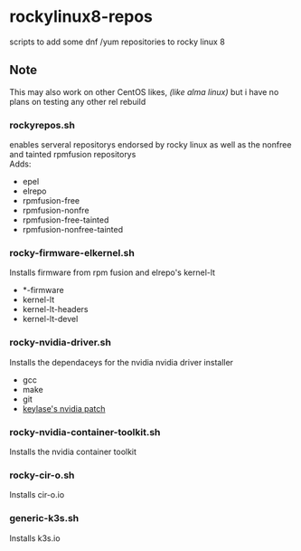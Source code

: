 # rockylinux8-repos
scripts to add some dnf /yum repositories to rocky linux 8

## Note
This may also work on other CentOS likes, *(like alma linux)* but i have no plans on testing any other rel rebuild 

### rockyrepos.sh
enables serveral repositorys endorsed by rocky linux as well as the nonfree and tainted rpmfusion repositorys <br>
Adds:
- epel
- elrepo
- rpmfusion-free
- rpmfusion-nonfre
- rpmfusion-free-tainted
- rpmfusion-nonfree-tainted

### rocky-firmware-elkernel.sh
Installs firmware from rpm fusion and elrepo's kernel-lt
- \*-firmware 
- kernel-lt
- kernel-lt-headers
- kernel-lt-devel

### rocky-nvidia-driver.sh
Installs the dependaceys for the nvidia nvidia driver installer
- gcc
- make
- git
- [keylase's nvidia patch](https://github.com/keylase/nvidia-patch)

### rocky-nvidia-container-toolkit.sh
Installs the nvidia container toolkit


### rocky-cir-o.sh
Installs cir-o.io

### generic-k3s.sh
Installs k3s.io
